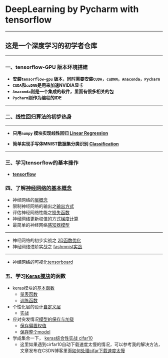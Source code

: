 # DeepLearning by Pycharm with tensorflow 
---

## 这是一个深度学习的初学者仓库
---
### 一、tensorflow-GPU 版本环境搭建
   + **安装`tensorflow-gpu` 版本，同时需要安装`CUDA`，`cuDNN`，`Anaconda`，`Pycharm`**
   + **`CUDA`和`cuDNN`是用来加速NVIDIA显卡**
   + **`Anaconda`则是一个集成的软件，里面有很多相关的包**
   + **`Pycharm`则作为编程的IDE**
---
### 二、线性回归算法的初步热身
---
   + **只用`numpy` 模块实现线性回归 [Linear Regression](https://github.com/Sommer1111/DeepLearning-pycharm/blob/master/linear%20regression.py)**

   + **简单实现手写体MNIST数据集分类识别 [Classification ](https://github.com/Sommer1111/DeepLearning-pycharm/blob/master/Classification_MNIST.py)**
---
### 三、学习tensorflow的基本操作
   + **[tensorflow](https://github.com/Sommer1111/DeepLearning-tensorflow/tree/master/tensorflow)**
### 四、了解[神经网络的基本概念](https://github.com/Sommer1111/DeepLearning-tensorflow/tree/master/%E7%A5%9E%E7%BB%8F%E7%BD%91%E7%BB%9C%E7%9A%84%E5%9F%BA%E6%9C%AC%E6%A6%82%E5%BF%B5)
   + 神经网络的[层概念](https://github.com/Sommer1111/DeepLearning-tensorflow/blob/master/%E7%A5%9E%E7%BB%8F%E7%BD%91%E7%BB%9C%E7%9A%84%E5%9F%BA%E6%9C%AC%E6%A6%82%E5%BF%B5/DeepLearning_1_%E5%88%9B%E5%BB%BA%E5%85%A8%E8%BF%9E%E6%8E%A5%E5%B1%82.ipynb)
   + 限制神经网络的输出之[输出方式](https://github.com/Sommer1111/DeepLearning-tensorflow/blob/master/%E7%A5%9E%E7%BB%8F%E7%BD%91%E7%BB%9C%E7%9A%84%E5%9F%BA%E6%9C%AC%E6%A6%82%E5%BF%B5/DeepLearning_2_%E8%BE%93%E5%87%BA%E6%96%B9%E5%BC%8F.ipynb)
   + 评估神经网络性能之[损失函数](https://github.com/Sommer1111/DeepLearning-tensorflow/blob/master/%E7%A5%9E%E7%BB%8F%E7%BD%91%E7%BB%9C%E7%9A%84%E5%9F%BA%E6%9C%AC%E6%A6%82%E5%BF%B5/DeepLearning_3_%E6%8D%9F%E5%A4%B1%E5%87%BD%E6%95%B0.ipynb)
   + 神经网络更新权值的方式[梯度计算](https://github.com/Sommer1111/DeepLearning-tensorflow/blob/master/%E7%A5%9E%E7%BB%8F%E7%BD%91%E7%BB%9C%E7%9A%84%E5%9F%BA%E6%9C%AC%E6%A6%82%E5%BF%B5/DeepLearning_4_%E6%A2%AF%E5%BA%A6gradient.ipynb)
   + 最简单的神经网络[感知器模型](https://github.com/Sommer1111/DeepLearning-tensorflow/blob/master/%E7%A5%9E%E7%BB%8F%E7%BD%91%E7%BB%9C%E7%9A%84%E5%9F%BA%E6%9C%AC%E6%A6%82%E5%BF%B5/DeepLearning_5_%E6%84%9F%E7%9F%A5%E6%9C%BA%E6%A8%A1%E5%9E%8B.ipynb)
   ---
   + 神经网络的初步实战之 [2D函数优化](https://github.com/Sommer1111/DeepLearning-tensorflow/blob/master/%E7%A5%9E%E7%BB%8F%E7%BD%91%E7%BB%9C%E7%9A%84%E5%9F%BA%E6%9C%AC%E6%A6%82%E5%BF%B5/DeepLearning_6_2D%E5%87%BD%E6%95%B0%E4%BC%98%E5%8C%96.ipynb)
   + 神经网络进阶实战之 [fashmnist实战](https://github.com/Sommer1111/DeepLearning-tensorflow/blob/master/%E7%A5%9E%E7%BB%8F%E7%BD%91%E7%BB%9C%E7%9A%84%E5%9F%BA%E6%9C%AC%E6%A6%82%E5%BF%B5/DeepLearning_7_fashionmnist%E5%AE%9E%E6%88%98.py)
   ---
   + 神经网络的可视化[tensorboard](https://github.com/Sommer1111/DeepLearning-tensorflow/blob/master/%E7%A5%9E%E7%BB%8F%E7%BD%91%E7%BB%9C%E7%9A%84%E5%9F%BA%E6%9C%AC%E6%A6%82%E5%BF%B5/DeepLearning_8_tensorboard%E5%8F%AF%E8%A7%86%E5%8C%96.ipynb)

### 五、学习[Keras模块](https://github.com/Sommer1111/DeepLearning-tensorflow/tree/master/Keras%E6%A8%A1%E5%9D%97)的函数
   + keras模块的[基本函数](https://github.com/Sommer1111/DeepLearning-tensorflow/blob/master/Keras%E6%A8%A1%E5%9D%97/Deeplearning_9_keras%E6%A8%A1%E5%9D%97.ipynb)
      + [量表函数](https://github.com/Sommer1111/DeepLearning-tensorflow/blob/master/Keras%E6%A8%A1%E5%9D%97/Deeplearning_9-1_keras_%E9%87%8F%E8%A1%A8%E5%87%BD%E6%95%B0.py)
      + [训练函数](https://github.com/Sommer1111/DeepLearning-tensorflow/blob/master/Keras%E6%A8%A1%E5%9D%97/Deeplearning_9-2_keras_%E8%AE%AD%E7%BB%83%E5%87%BD%E6%95%B0.py)
   + 个性化层的设计[自定义层](https://github.com/Sommer1111/DeepLearning-tensorflow/blob/master/Keras%E6%A8%A1%E5%9D%97/Deeplearning_10_%E8%87%AA%E5%AE%9A%E4%B9%89%E5%B1%82.ipynb)
      + [实战](https://github.com/Sommer1111/DeepLearning-tensorflow/blob/master/Keras%E6%A8%A1%E5%9D%97/Deeplearning_10-1_%E5%AE%9E%E6%88%98%E8%87%AA%E5%AE%9A%E4%B9%89%E5%B1%82.py)
   + 应对突发情况[模型的保存与加载](https://github.com/Sommer1111/DeepLearning-tensorflow/blob/master/Keras%E6%A8%A1%E5%9D%97/DeepLearning_11_%E6%A8%A1%E5%9E%8B%E4%BF%9D%E5%AD%98%E4%B8%8E%E5%8A%A0%E8%BD%BD.ipynb)
      + [保存偏置权值](https://github.com/Sommer1111/DeepLearning-tensorflow/blob/master/Keras%E6%A8%A1%E5%9D%97/DeepLearning_11-2_weightsave.py)
      + [保存整个model](https://github.com/Sommer1111/DeepLearning-tensorflow/blob/master/Keras%E6%A8%A1%E5%9D%97/DeepLearning_11-2_modelsave.py)
   + 学成集合一下， [keras综合性实战 cifar10](https://github.com/Sommer1111/DeepLearning-tensorflow/blob/master/Keras%E6%A8%A1%E5%9D%97/Deeplearning_12_keras%E5%AE%9E%E6%88%98cifar10.py)
      + 这里如果遇到cirfar10自动下载速度太慢的情况，可以参考我的解决方法，文章发布在CSDN博客里面[如何处理cifar下载速度太慢](https://blog.csdn.net/qq_42647903/article/details/103923007)
